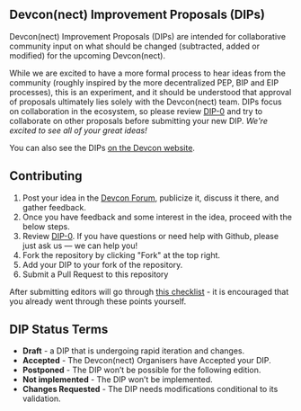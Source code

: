 ## Devcon(nect) Improvement Proposals (DIPs)

Devcon(nect) Improvement Proposals (DIPs) are intended for collaborative community input on what should be changed (subtracted, added or modified) for the upcoming Devcon(nect). 

While we are excited to have a more formal process to hear ideas from the community (roughly inspired by the more decentralized PEP, BIP and EIP processes), this is an experiment, and it should be understood that approval of proposals ultimately lies solely with the Devcon(nect) team. DIPs focus on collaboration in the ecosystem, so please review [DIP-0](DIPs/DIP-0.md) and try to collaborate on other proposals before submitting your new DIP. *We're excited to see all of your great ideas!*

You can also see the DIPs [on the Devcon website](https://devcon.org/en/dips/).
 
 
## Contributing

1. Post your idea in the [Devcon Forum](https://forum.devcon.org), publicize it, discuss it there, and gather feedback.
2. Once you have feedback and some interest in the idea, proceed with the below steps.
3. Review [DIP-0](DIPs/DIP-0.md). If you have questions or need help with Github, please just ask us — we can help you!
4. Fork the repository by clicking "Fork" at the top right.
5. Add your DIP to your fork of the repository.
6. Submit a Pull Request to this repository

After submitting editors will go through [this checklist](checklist.md) - it is encouraged that you already went through these points yourself.

## DIP Status Terms

 * **Draft** - a DIP that is undergoing rapid iteration and changes.
 * **Accepted** - The Devcon(nect) Organisers have Accepted your DIP.
 * **Postponed** - The DIP won’t be possible for the following edition.
 * **Not implemented** - The DIP won’t be implemented.
 * **Changes Requested** - The DIP needs modifications conditional to its validation.
